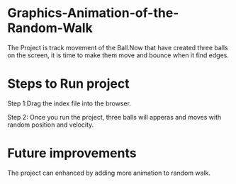 # Graphics-Animation-of-the-Random-Walk
The Project is track movement of the Ball.Now that have created three balls on the screen, it is time to make them move and bounce when it find edges.

# Steps to Run project
Step 1:Drag the index file into the browser.

Step 2: Once you run the project, three balls will apperas and moves with random position and velocity.

# Future improvements
The project can enhanced by adding more animation to random walk.
